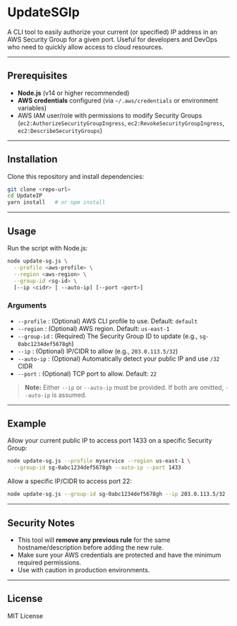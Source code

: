 # UpdateSGIp

A CLI tool to easily authorize your current (or specified) IP address in an AWS Security Group for a given port. Useful for developers and DevOps who need to quickly allow access to cloud resources.

---

## Prerequisites

- **Node.js** (v14 or higher recommended)
- **AWS credentials** configured (via `~/.aws/credentials` or environment variables)
- AWS IAM user/role with permissions to modify Security Groups (`ec2:AuthorizeSecurityGroupIngress`, `ec2:RevokeSecurityGroupIngress`, `ec2:DescribeSecurityGroups`)

---

## Installation

Clone this repository and install dependencies:

```sh
git clone <repo-url>
cd UpdateIP
yarn install   # or npm install
```

---

## Usage

Run the script with Node.js:

```sh
node update-sg.js \
  --profile <aws-profile> \
  --region <aws-region> \
  --group-id <sg-id> \
  [--ip <cidr> | --auto-ip] [--port <port>]
```

### Arguments

- `--profile`   : (Optional) AWS CLI profile to use. Default: `default`
- `--region`    : (Optional) AWS region. Default: `us-east-1`
- `--group-id`  : (Required) The Security Group ID to update (e.g., `sg-0abc1234def5678gh`)
- `--ip`        : (Optional) IP/CIDR to allow (e.g., `203.0.113.5/32`)
- `--auto-ip`   : (Optional) Automatically detect your public IP and use `/32` CIDR
- `--port`      : (Optional) TCP port to allow. Default: `22`

> **Note:** Either `--ip` or `--auto-ip` must be provided. If both are omitted, `--auto-ip` is assumed.

---

## Example

Allow your current public IP to access port 1433 on a specific Security Group:

```sh
node update-sg.js --profile myservice --region us-east-1 \
  --group-id sg-0abc1234def5678gh --auto-ip --port 1433
```

Allow a specific IP/CIDR to access port 22:

```sh
node update-sg.js --group-id sg-0abc1234def5678gh --ip 203.0.113.5/32 --port 22
```

---

## Security Notes

- This tool will **remove any previous rule** for the same hostname/description before adding the new rule.
- Make sure your AWS credentials are protected and have the minimum required permissions.
- Use with caution in production environments.

---

## License

MIT License